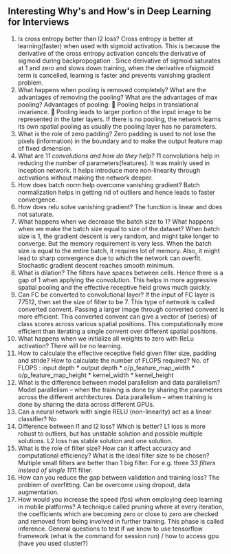 ## Interesting Why's and How's in Deep Learning for Interviews


1. Is cross entropy better than l2 loss?
Cross entropy is better at learning(faster) when used with sigmoid activation. This is because the derivative of the cross entropy activation cancels the derivative of sigmoid during backpropogation . Since derivative of sigmoid saturates at 1 and zero and slows down training, when the derivative ofsigmoid term is cancelled, learning is faster and prevents vanishing gradient problem.
2. What happens when pooling is removed completely? What are the advantages of removing the pooling? What are the advantages of max pooling?
Advantages of pooling:
 Pooling helps in translational invariance.
 Pooling leads to larger portion of the input image to be represented in the later layers.
If there is no pooling, the network learns its own spatial pooling as usually the pooling layer has no parameters.
3. What is the role of zero padding?
Zero padding is used to not lose the pixels (information) in the boundary and to make the output feature map of fixed dimension.
4. What are 1*1 convolutions and how do they help?
1*1 convolutions help in reducing the number of parameters(features). It was mainly used in Inception network. It helps introduce more non-linearity through activations without making the network deeper.
5. How does batch norm help overcome vanishing gradient?
Batch normalization helps in getting rid of outliers and hence leads to faster convergence.
6. How does relu solve vanishing gradient?
The function is linear and does not saturate.
7. What happens when we decrease the batch size to 1? What happens when we make the batch size equal to size of the dataset?
When batch size is 1, the gradient descent is very random, and might take longer to converge. But the memory requirement is very less. When the batch size is equal to the entire batch, it requires lot of memory. Also, it might lead to sharp convergence due to which the network can overfit. Stochastic gradient descent reaches smooth minimum.
8. What is dilation?
The filters have spaces between cells. Hence there is a gap of 1 when applying the convolution. This helps in more aggressive spatial pooling and the effective receptive field grows much quickly.
9. Can FC be converted to convolutional layer?
If the input of FC layer is 7*7*512, then set the size of filter to be 7. This type of network is called converted convent. Passing a larger image through converted convent is more efficient. This converted convent can give a vector of (series) of class scores across various spatial positions. This computationally more efficient than iterating a single convent over different spatial positions.
10. What happens when we initialize all weights to zero with ReLu activation?
There will be no learning.
11. How to calculate the effective receptive field given filter size, padding and stride? How to calculate the number of FLOPS required?
No. of FLOPS : input depth * output depth * o/p_feature_map_width * o/p_feature_map_height * kernel_width * kernel_height
12. What is the difference between model parallelism and data parallelism?
Model parallelism – when the training is done by sharing the parameters across the different architectures. Data parallelism – when training is done by sharing the data across different GPUs.
13. Can a neural network with single RELU (non-linearity) act as a linear classifier?
No
14. Difference between l1 and l2 loss? Which is better?
L1 loss is more robust to outliers, but has unstable solution and possible multiple solutions. L2 loss has stable solution and one solution.
15. What is the role of filter size? How can it affect accuracy and computational efficiency? What is the ideal filter size to be chosen?
Multiple small filters are better than 1 big filter. For e.g. three 3*3 filters instead of single 11*11 filter.
16. How can you reduce the gap between validation and training loss?
The problem of overfitting. Can be overcome using dropout, data augmentation.
17. How would you increase the speed (fps) when employing deep learning in mobile platforms?
A technique called pruning where at every iteration, the coefficients which are becoming zero or close to zero are checked and removed from being involved in further training. This phase is called inference.
General questions to test if we know to use tensorflow framework (what is the command for session run) / how to access gpu (have you used cluster?)
